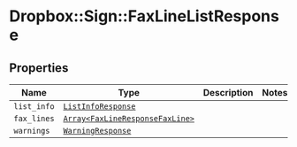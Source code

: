 # Dropbox::Sign::FaxLineListResponse



## Properties

| Name | Type | Description | Notes |
| ---- | ---- | ----------- | ----- |
| `list_info` | [```ListInfoResponse```](ListInfoResponse.md) |    |  |
| `fax_lines` | [```Array<FaxLineResponseFaxLine>```](FaxLineResponseFaxLine.md) |    |  |
| `warnings` | [```WarningResponse```](WarningResponse.md) |    |  |

